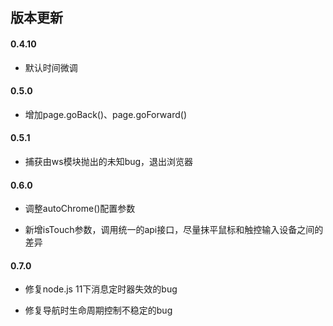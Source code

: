 ## 版本更新

#### 0.4.10

* 默认时间微调

#### 0.5.0

* 增加page.goBack()、page.goForward()


#### 0.5.1

* 捕获由ws模块抛出的未知bug，退出浏览器

#### 0.6.0

* 调整autoChrome()配置参数

* 新增isTouch参数，调用统一的api接口，尽量抹平鼠标和触控输入设备之间的差异

#### 0.7.0

* 修复node.js 11下消息定时器失效的bug

* 修复导航时生命周期控制不稳定的bug